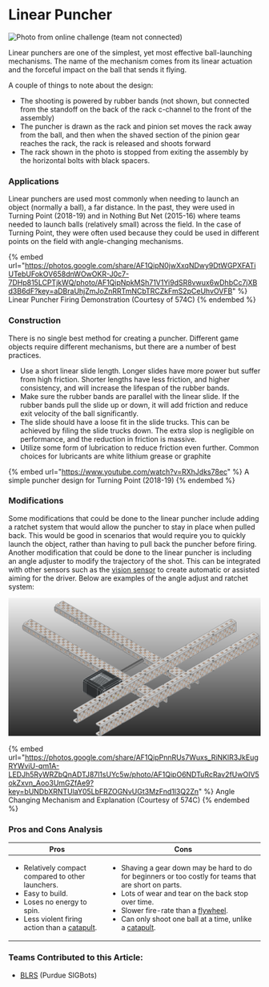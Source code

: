 # Linear Puncher

![Photo from online challenge (team not connected)](../../.gitbook/assets/0007196\_original.jpg)

Linear punchers are one of the simplest, yet most effective ball-launching mechanisms. The name of the mechanism comes from its linear actuation and the forceful impact on the ball that sends it flying.

A couple of things to note about the design:

* The shooting is powered by rubber bands (not shown, but connected from the standoff on the back of the rack c-channel to the front of the assembly)
* The puncher is drawn as the rack and pinion set moves the rack away from the ball, and then when the shaved section of the pinion gear reaches the rack, the rack is released and shoots forward
* The rack shown in the photo is stopped from exiting the assembly by the horizontal bolts with black spacers.

### Applications

Linear punchers are used most commonly when needing to launch an object (normally a ball), a far distance. In the past, they were used in Turning Point (2018-19) and in Nothing But Net (2015-16) where teams needed to launch balls (relatively small) across the field. In the case of Turning Point, they were often used because they could be used in different points on the field with angle-changing mechanisms.

{% embed url="https://photos.google.com/share/AF1QipN0jwXxqNDwy9DtWGPXFATiUTebUFokOV658dnWOwOKR-J0c7-7DHp815LCPTjkWQ/photo/AF1QipNpkMSh71V1Yi9dSR8vwux6wDhbCc7jXBd3B6dF?key=aDBraUhjZmJoZnRRTmNCbTRCZkFmS2pCeUhvOVFB" %}
Linear Puncher Firing Demonstration (Courtesy of 574C)
{% endembed %}

### Construction

There is no single best method for creating a puncher. Different game objects require different mechanisms, but there are a number of best practices.

* Use a short linear slide length. Longer slides have more power but suffer from high friction. Shorter lengths have less friction, and higher consistency, and will increase the lifespan of the rubber bands.
* Make sure the rubber bands are parallel with the linear slide. If the rubber bands pull the slide up or down, it will add friction and reduce exit velocity of the ball significantly.
* The slide should have a loose fit in the slide trucks. This can be achieved by filing the slide trucks down. The extra slop is negligible on performance, and the reduction in friction is massive.
* Utilize some form of lubrication to reduce friction even further. Common choices for lubricants are white lithium grease or graphite

{% embed url="https://www.youtube.com/watch?v=RXhJdks78ec" %}
A simple puncher design for Turning Point (2018-19)
{% endembed %}

### Modifications

Some modifications that could be done to the linear puncher include adding a ratchet system that would allow the puncher to stay in place when pulled back. This would be good in scenarios that would require you to quickly launch the object, rather than having to pull back the puncher before firing. Another modification that could be done to the linear puncher is including an angle adjuster to modify the trajectory of the shot. This can be integrated with other sensors such as the [vision sensor](../../vex-electronics/vex-sensors/smart-port-sensors/vision-sensor.md) to create automatic or assisted aiming for the driver. Below are examples of the angle adjust and ratchet system:

![Close Up of Puncher Ratchet (Courtesy of 574C)](<../../.gitbook/assets/image (153).png>)

{% embed url="https://photos.google.com/share/AF1QipPnnRUs7Wuxs_RiNKlR3JkEugRYWviU-qm1A-LEDJh5RyWRZbQnADTJ87l1sUYc5w/photo/AF1QipO6NDTuRcRav2fUwOIV5okZxvn_Aoo3UmGZfAe9?key=bUNDbXRNTUlaY05LbFRZOGNvUGt3MzFnd1l3Q2Zn" %}
Angle Changing Mechanism and Explanation (Courtesy of 574C)
{% endembed %}



### Pros and Cons Analysis

| Pros                                                                                                                                                                                                    | Cons                                                                                                                                                                                                                                                                                                                                         |
| ------------------------------------------------------------------------------------------------------------------------------------------------------------------------------------------------------- | -------------------------------------------------------------------------------------------------------------------------------------------------------------------------------------------------------------------------------------------------------------------------------------------------------------------------------------------- |
| <ul><li>Relatively compact compared to other launchers.</li><li>Easy to build.</li><li>Loses no energy to spin.</li><li>Less violent firing action than a <a href="catapult.md">catapult</a>.</li></ul> | <ul><li>Shaving a gear down may be hard to do for beginners or too costly for teams that are short on parts.</li><li>Lots of wear and tear on the back stop over time.</li><li>Slower fire-rate than a <a href="flywheel.md">flywheel</a>.</li><li>Can only shoot one ball at a time, unlike a <a href="catapult.md">catapult</a>.</li></ul> |

### Teams Contributed to this Article:

* [BLRS](https://purduesigbots.com/) (Purdue SIGBots)
